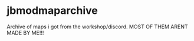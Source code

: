 # jbmodmaparchive
Archive of maps i got from the workshop/discord. MOST OF THEM ARENT MADE BY ME!!!
